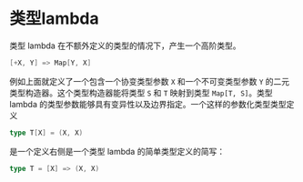 # 类型lambda

类型 lambda 在不额外定义的类型的情况下，产生一个高阶类型。

```scala
[+X, Y] => Map[Y, X]
```

例如上面就定义了一个包含一个协变类型参数 `X` 和一个不可变类型参数 `Y` 的二元类型构造器。这个类型构造器能将类型 `S` 和 `T` 映射到类型 `Map[T, S]`。类型 lambda 的类型参数能够具有变异性以及边界指定。一个这样的参数化类型类型定义

```scala
type T[X] = (X, X)
```

是一个定义右侧是一个类型 lambda 的简单类型定义的简写：

```scala
type T = [X] => (X, X)
```

